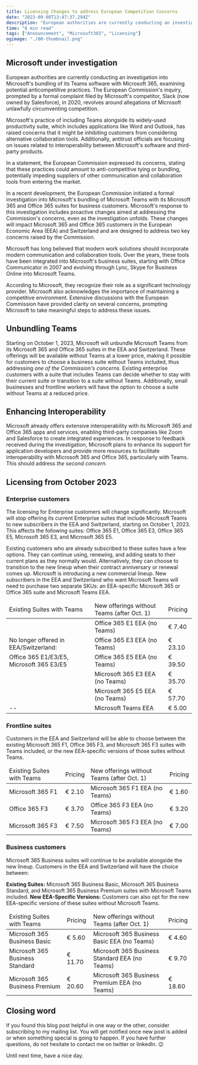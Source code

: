 ```yaml
---
title: Licensing Changes to address European Competition Concerns
date: "2023-09-08T13:47:37.294Z"
description: "European authorities are currently conducting an investigation into Microsoft's bundling of its Teams software with Microsoft 365, examining potential anticompetitive practices ..."
time: "6 min read"
tags: ["Announcement", "Microsoft365", "Licensing"]
ogimage: "./00-thumbnail.png"
---
```


## Microsoft under investigation

European authorities are currently conducting an investigation into Microsoft's bundling of its Teams software with Microsoft 365, examining potential anticompetitive practices. The European Commission's inquiry, prompted by a formal complaint filed by Microsoft's competitor, Slack (now owned by Salesforce), in 2020, revolves around allegations of Microsoft unlawfully circumventing competition.

Microsoft's practice of including Teams alongside its widely-used productivity suite, which includes applications like Word and Outlook, has raised concerns that it might be inhibiting customers from considering alternative collaboration tools. Additionally, antitrust officials are focusing on issues related to interoperability between Microsoft's software and third-party products.

In a statement, the European Commission expressed its concerns, stating that these practices could amount to anti-competitive tying or bundling, potentially impeding suppliers of other communication and collaboration tools from entering the market.

In a recent development, the European Commission initiated a formal investigation into Microsoft's bundling of Microsoft Teams with its Microsoft 365 and Office 365 suites for business customers. Microsoft's response to this investigation includes proactive changes aimed at addressing the Commission's concerns, even as the investigation unfolds. These changes will impact Microsoft 365 and Office 365 customers in the European Economic Area (EEA) and Switzerland and are designed to address two key concerns raised by the Commission.

Microsoft has long believed that modern work solutions should incorporate modern communication and collaboration tools. Over the years, these tools have been integrated into Microsoft's business suites, starting with Office Communicator in 2007 and evolving through Lync, Skype for Business Online into Microsoft Teams.

According to Microsoft, they recognize their role as a significant technology provider. Microsoft also acknowledges the importance of maintaining a competitive environment. Extensive discussions with the European Commission have provided clarity on several concerns, prompting Microsoft to take meaningful steps to address these issues.

## Unbundling Teams
Starting on October 1, 2023, Microsoft will unbundle Microsoft Teams from its Microsoft 365 and Office 365 suites in the EEA and Switzerland. These offerings will be available without Teams at a lower price, making it possible for customers to choose a business suite without Teams included, thus addressing _one of the Commission's concerns_. Existing enterprise customers with a suite that includes Teams can decide whether to stay with their current suite or transition to a suite without Teams. Additionally, small businesses and frontline workers will have the option to choose a suite without Teams at a reduced price.

## Enhancing Interoperability
Microsoft already offers extensive interoperability with its Microsoft 365 and Office 365 apps and services, enabling third-party companies like Zoom and Salesforce to create integrated experiences. In response to feedback received during the investigation, Microsoft plans to enhance its support for application developers and provide more resources to facilitate interoperability with Microsoft 365 and Office 365, particularly with Teams. This should address _the second concern_.

## Licensing from October 2023

### Enterprise customers

The licensing for Enterprise customers will change significantly. Microsoft will stop offering its current Enterprise suites that include Microsoft Teams to new subscribers in the EEA and Switzerland, starting on October 1, 2023. This affects the following suites: Office 365 E1, Office 365 E3, Office 365 E5, Microsoft 365 E3, and Microsoft 365 E5.

Existing customers who are already subscribed to these suites have a few options. They can continue using, renewing, and adding seats to their current plans as they normally would. Alternatively, they can choose to transition to the new lineup when their contract anniversary or renewal comes up. Microsoft is introducing a new commercial lineup. New subscribers in the EEA and Switzerland who want Microsoft Teams will need to purchase two separate SKUs: an EEA-specific Microsoft 365 or Office 365 suite and Microsoft Teams EEA.

<table>
  <thead>
    <tr><td>Existing Suites with Teams</td><td>New offerings without Teams (after Oct. 1)</td><td>Pricing</td></tr>
  </thead>
  <tbody>
    <tr><td></td><td>Office 365 E1 EEA (no Teams)</td><td>€ 7.40</td></tr>
    <tr><td>No longer offered in EEA/Switzerland:</td><td>Office 365 E3 EEA (no Teams)</td><td>€ 23.10</td></tr>
    <tr><td>Office 365 E1/E3/E5, Microsoft 365 E3/E5</td><td>Office 365 E5 EEA (no Teams)</td><td>€ 39.50</td></tr>
    <tr><td></td><td>Microsoft 365 E3 EEA (no Teams)</td><td>€ 35.70</td></tr>
    <tr><td></td><td>Microsoft 365 E5 EEA (no Teams)</td><td>€ 57.70</td></tr>
    <tr><td>--</td><td>Microsoft Teams EEA</td><td>€ 5.00</td></tr>
  </tbody>
</table>

### Frontline suites

Customers in the EEA and Switzerland will be able to choose between the existing Microsoft 365 F1, Office 365 F3, and Microsoft 365 F3 suites with Teams included, or the new EEA-specific versions of those suites without Teams.

<table>
  <thead>
    <tr><td>Existing Suites with Teams</td><td>Pricing</td><td>New offerings without Teams (after Oct. 1)</td><td>Pricing</td></tr>
  </thead>
  <tbody>
    <tr><td>Microsoft 365 F1</td><td>€ 2.10</td><td>Microsoft 365 F1 EEA (no Teams)</td><td>€ 1.60</td></tr>
    <tr><td>Office 365 F3</td><td>€ 3.70</td><td>Office 365 F3 EEA (no Teams)</td><td>€ 3.20</td></tr>
    <tr><td>Microsoft 365 F3</td><td>€ 7.50</td><td>Microsoft 365 F3 EEA (no Teams)</td><td>€ 7.00</td></tr>
  </tbody>
</table>

### Business customers

Microsoft 365 Business suites will continue to be available alongside the new lineup. Customers in the EEA and Switzerland will have the choice between:

__Existing Suites:__ Microsoft 365 Business Basic, Microsoft 365 Business Standard, and Microsoft 365 Business Premium suites with Microsoft Teams included.
__New EEA-Specific Versions:__ Customers can also opt for the new EEA-specific versions of these suites without Microsoft Teams.

<table>
  <thead>
    <tr><td>Existing Suites with Teams</td><td>Pricing</td><td>New offerings without Teams (after Oct. 1)</td><td>Pricing</td></tr>
  </thead>
  <tbody>
    <tr><td>Microsoft 365 Business Basic</td><td>€ 5.60</td><td>Microsoft 365 Business Basic EEA (no Teams)</td><td>€ 4.60</td></tr>
    <tr><td>Microsoft 365 Business Standard</td><td>€ 11.70</td><td>Microsoft 365 Business Standard EEA (no Teams)</td><td>€ 9.70</td></tr>
    <tr><td>Microsoft 365 Business Premium</td><td>€ 20.60</td><td>Microsoft 365 Business Premium EEA (no Teams)</td><td>€ 18.60</td></tr>
  </tbody>
</table>

## Closing word

If you found this blog post helpful in one way or the other, consider subscribing to my mailing list. You will get notified once new post is added or when something special is going to happen. If you have further questions, do not hesitate to contact me on twitter or linkedIn. 😉

Until next time, have a nice day.